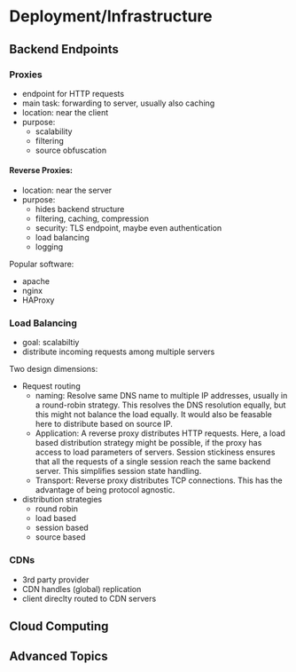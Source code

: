# Deployment/Infrastructure
## Backend Endpoints
### Proxies
* endpoint for HTTP requests
* main task: forwarding to server, usually also caching
* location: near the client
* purpose:
  * scalability
  * filtering
  * source obfuscation

#### Reverse Proxies:
* location: near the server
* purpose:
  * hides backend structure
  * filtering, caching, compression
  * security: TLS endpoint, maybe even authentication
  * load balancing
  * logging

Popular software:

* apache
* nginx
* HAProxy

### Load Balancing
* goal: scalabiltiy
* distribute incoming requests among multiple servers

Two design dimensions:
* Request routing
  * naming:
    Resolve same DNS name to multiple IP addresses, usually in a round-robin strategy.
    This resolves the DNS resolution equally, but this might not balance the load equally.
    It would also be feasable here to distribute based on source IP.
  * Application:
    A reverse proxy distributes HTTP requests.
    Here, a load based distribution strategy might be possible, if the proxy has access to load parameters of servers.
    Session stickiness ensures that all the requests of a single session reach the same backend server.
    This simplifies session state handling.
  * Transport:
    Reverse proxy distributes TCP connections.
    This has the advantage of being protocol agnostic.
* distribution strategies
  * round robin
  * load based
  * session based
  * source based

### CDNs
* 3rd party provider
* CDN handles (global) replication
* client direclty routed to CDN servers

## Cloud Computing
## Advanced Topics
